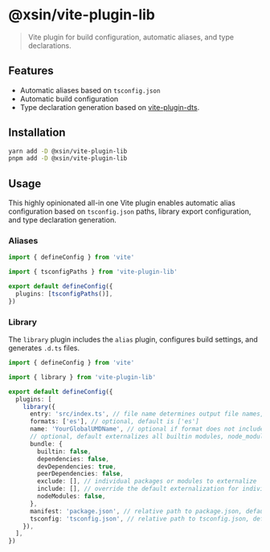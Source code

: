 # @xsin/vite-plugin-lib

> Vite plugin for build configuration, automatic aliases, and type declarations.


## Features

- Automatic aliases based on `tsconfig.json`
- Automatic build configuration
- Type declaration generation based on [vite-plugin-dts](https://github.com/qmhc/vite-plugin-dts).

## Installation

```bash
yarn add -D @xsin/vite-plugin-lib
pnpm add -D @xsin/vite-plugin-lib
```

## Usage

This highly opinionated all-in one Vite plugin enables automatic alias configuration based on `tsconfig.json` paths, library export configuration, and type declaration generation.

### Aliases

```ts
import { defineConfig } from 'vite'

import { tsconfigPaths } from 'vite-plugin-lib'

export default defineConfig({
  plugins: [tsconfigPaths()],
})
```

### Library

The `library` plugin includes the `alias` plugin, configures build settings, and generates `.d.ts` files.

```ts
import { defineConfig } from 'vite'

import { library } from 'vite-plugin-lib'

export default defineConfig({
  plugins: [
    library({
      entry: 'src/index.ts', // file name determines output file names, default is 'src/index.ts'
      formats: ['es'], // optional, default is ['es']
      name: 'YourGlobalUMDName', // optional if format does not include 'umd' or 'iife'
      // optional, default externalizes all builtin modules, node_modules, dependencies, and peerDependencies
      bundle: {
        builtin: false,
        dependencies: false,
        devDependencies: true,
        peerDependencies: false,
        exclude: [], // individual packages or modules to externalize
        include: [], // override the default externalization for individual packages or modules
        nodeModules: false,
      },
      manifest: 'package.json', // relative path to package.json, default is package.json,
      tsconfig: 'tsconfig.json', // relative path to tsconfig.json, default is tsconfig.json
    }),
  ],
})
```
